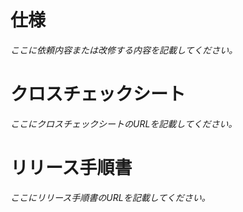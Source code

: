 # 仕様
_ここに依頼内容または改修する内容を記載してください。_

# クロスチェックシート
_ここにクロスチェックシートのURLを記載してください。_

# リリース手順書
_ここにリリース手順書のURLを記載してください。_
